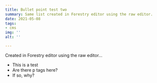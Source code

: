 ```yaml
---
title: Bullet point test two
summary: Same list created in Forestry editor using the raw editor.
date: 2021-05-08
tags:
- cms
img: ''
alt: ''

---
```

Created in Forestry editor using the raw editor...

* This is a test
* Are there p tags here?
* If so, why?